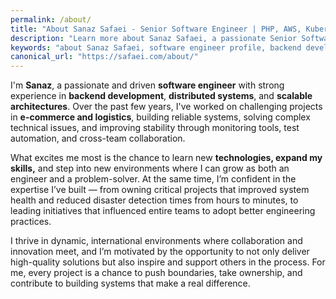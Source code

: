```yaml
---
permalink: /about/
title: "About Sanaz Safaei - Senior Software Engineer | PHP, AWS, Kubernetes Expert"
description: "Learn more about Sanaz Safaei, a passionate Senior Software Engineer with expertise in backend development, distributed systems, and scalable architectures. Currently working at Digikala Group."
keywords: "about Sanaz Safaei, software engineer profile, backend developer, PHP expert, AWS specialist, Kubernetes, scalable systems, Digikala engineer"
canonical_url: "https://safaei.com/about/"
---
```


I'm **Sanaz**, a passionate and driven **software engineer** with strong experience in **backend development**, **distributed systems**, and **scalable architectures**. Over the past few years, I've worked on challenging projects in **e-commerce and logistics**, building reliable systems, solving complex technical issues, and improving stability through monitoring tools, test automation, and cross-team collaboration.

What excites me most is the chance to learn new **technologies, expand my skills,** and step into new environments where I can grow as both an engineer and a problem-solver. At the same time, I’m confident in the expertise I’ve built — from owning critical projects that improved system health and reduced disaster detection times from hours to minutes, to leading initiatives that influenced entire teams to adopt better engineering practices.

I thrive in dynamic, international environments where collaboration and innovation meet, and I’m motivated by the opportunity to not only deliver high-quality solutions but also inspire and support others in the process. For me, every project is a chance to push boundaries, take ownership, and contribute to building systems that make a real difference.